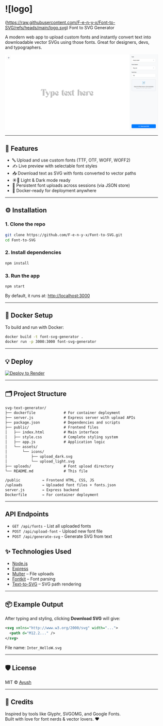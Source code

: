 # ![logo]
(https://raw.githubusercontent.com/F-e-n-y-x/Font-to-SVG/refs/heads/main/logo.svg) Font to SVG Generator

A modern web app to upload custom fonts and instantly convert text into downloadable vector SVGs using those fonts. Great for designers, devs, and typographers.

![screenshot](https://raw.githubusercontent.com/F-e-n-y-x/Font-to-SVG/refs/heads/main/screenshots/light.png)

---

## 🚀 Features

- 🔤 Upload and use custom fonts (TTF, OTF, WOFF, WOFF2)
- ✍️ Live preview with selectable font styles
- 📥 Download text as SVG with fonts converted to vector paths
- ☀️🌙 Light & Dark mode ready
- 🔁 Persistent font uploads across sessions (via JSON store)
- 🐳 Docker-ready for deployment anywhere

---

## ⚙️ Installation

### 1. Clone the repo

```bash
git clone https://github.com/F-e-n-y-x/Font-to-SVG.git
cd Font-to-SVG
```

### 2. Install dependencies

```bash
npm install
```

### 3. Run the app

```bash
npm start
```

By default, it runs at: [http://localhost:3000](http://localhost:3000)

---

## 🐳 Docker Setup

To build and run with Docker:

```bash
docker build -t font-svg-generator .
docker run -p 3000:3000 font-svg-generator
```
---

## 💡 Deploy

[![Deploy to Render](https://render.com/images/deploy-to-render-button.svg)](https://render.com/deploy?repo=https://github.com/F-e-n-y-x/Font-to-SVG/)

---

## 🗂 Project Structure

```
svg-text-generator/
├── dockerfile             # For container deployment
├── server.js              # Express server with upload APIs
├── package.json           # Dependencies and scripts
├── public/                # Frontend files
│   ├── index.html         # Main interface
│   ├── style.css          # Complete styling system
│   ├── app.js             # Application logic
│   └── assets/
│       └── icons/
│           ├── upload_dark.svg
│           └── upload_light.svg
├── uploads/               # Font upload directory
└── README.md              # This file
```

```
/public          → Frontend HTML, CSS, JS
/uploads         → Uploaded font files + fonts.json
server.js        → Express backend
Dockerfile       → For container deployment
```

---

## API Endpoints

- `GET /api/fonts` - List all uploaded fonts
- `POST /api/upload-font` - Upload new font file
- `POST /api/generate-svg` - Generate SVG from text

## ✨ Technologies Used

- [Node.js](https://nodejs.org/)
- [Express](https://expressjs.com/)
- [Multer](https://github.com/expressjs/multer) – File uploads
- [Fontkit](https://github.com/foliojs/fontkit) – Font parsing
- [Text-to-SVG](https://github.com/shrhdk/text-to-svg) – SVG path rendering

---

## 📦 Example Output

After typing and styling, clicking **Download SVG** will give:
```svg
<svg xmlns="http://www.w3.org/2000/svg" width="...">
  <path d="M12.2..." />
</svg>
```

File name: `Inter_HelloW.svg`

---

## 🛡 License

MIT © [Ayush](https://github.com/F-e-n-y-x)

---

## 🙌 Credits

Inspired by tools like Glyphr, SVGOMG, and Google Fonts.  
Built with love for font nerds & vector lovers. ❤️
